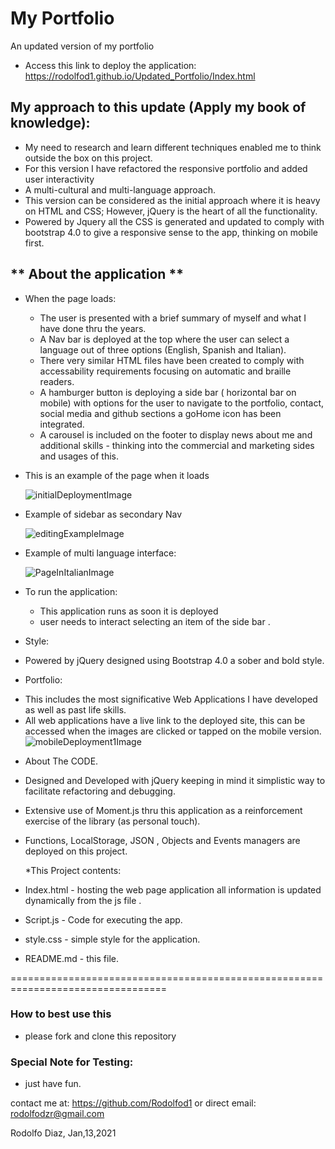 # My Portfolio 
An updated version of my portfolio 
  - Access this link to deploy the application:
    <https://rodolfod1.github.io/Updated_Portfolio/Index.html>

## My approach to this update  (Apply my book of knowledge):
- My need to research and learn different techniques enabled me to think outside the box on this project.
- For this version I have refactored the responsive portfolio and added user interactivity 
- A multi-cultural and multi-language approach.
- This version can be considered as the initial approach where it is heavy on HTML and CSS; However, jQuery is the heart of all the functionality. 
- Powered by Jquery all the CSS is generated and updated to comply with bootstrap 4.0 to give a responsive sense to the app, thinking on mobile first. 



## **  About the application **
* When the page loads:
  - The user is presented with a brief summary of myself and what I have done thru the years.
  - A Nav bar is deployed at the top where the user can select a language out of three options (English, Spanish and Italian).
  - There very similar HTML files have been created to comply with accessability requirements focusing on automatic and braille readers.
  - A hamburger button is deploying a side bar ( horizontal bar on mobile) with options for the user to navigate to the portfolio, contact, social media and github sections a goHome icon has been integrated.
  - A carousel is included on the footer to display news about me and additional skills - thinking into the commercial and marketing sides and usages of this.  
    
* This is an example of the page when it loads 

    ![initialDeploymentImage](assets/landingPage.jpg)

* Example of sidebar as secondary Nav

    ![editingExampleImage](assets/SideBar.jpg) 

* Example of multi language interface:

    ![PageInItalianImage](assets/Italianver.jpg)
 

* To run the application:
  - This application runs as soon it is deployed
  - user needs to interact selecting an item of the side bar .

* Style:
- Powered by jQuery designed using Bootstrap 4.0 a sober and bold style.

* Portfolio:
- This includes the most significative Web Applications I have developed as well as past life skills. 
- All web applications have a live link to the deployed site, this can be accessed when the images are clicked or tapped on the mobile version. 
   ![mobileDeployment1Image](assets/Portfolioview.jpg)
   
 
 * About The CODE. 
  - Designed and Developed with jQuery keeping in mind it simplistic way to facilitate refactoring and debugging. 
  - Extensive use of Moment.js thru this application as a reinforcement exercise of the library (as personal touch).
  - Functions, LocalStorage, JSON , Objects and Events managers are deployed on this project. 
  
  

    *This Project contents:
  - Index.html - hosting the web page application all information is updated dynamically from the js file .
  - Script.js - Code for executing the app. 
  - style.css - simple style for the application.
  - README.md - this file.  
 
  =================================================================================
  ### How to best use this 
   - please fork and clone this repository

  ### Special Note for Testing:
  - just have fun.

 contact me at:
 https://github.com/Rodolfod1
 or direct email: rodolfodzr@gmail.com

 Rodolfo Diaz, Jan,13,2021

